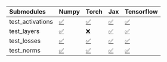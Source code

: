 | Submodules       | Numpy                                                                                                                           | Torch                                                                                                                           | Jax                                                                                                                             | Tensorflow                                                                                                                      |
|:-----------------|:--------------------------------------------------------------------------------------------------------------------------------|:--------------------------------------------------------------------------------------------------------------------------------|:--------------------------------------------------------------------------------------------------------------------------------|:--------------------------------------------------------------------------------------------------------------------------------|
| test_activations | <a href="https://github.com/unifyai/ivy/runs/7834496574?check_suite_focus=true" rel="noopener noreferrer" target="_blank">✅</a> | <a href="https://github.com/unifyai/ivy/runs/7834496943?check_suite_focus=true" rel="noopener noreferrer" target="_blank">✅</a> | <a href="https://github.com/unifyai/ivy/runs/7834497386?check_suite_focus=true" rel="noopener noreferrer" target="_blank">✅</a> | <a href="https://github.com/unifyai/ivy/runs/7834497768?check_suite_focus=true" rel="noopener noreferrer" target="_blank">✅</a> |
| test_layers      | <a href="https://github.com/unifyai/ivy/runs/7834496662?check_suite_focus=true" rel="noopener noreferrer" target="_blank">✅</a> | <a href="https://github.com/unifyai/ivy/runs/7834497067?check_suite_focus=true" rel="noopener noreferrer" target="_blank">❌</a> | <a href="https://github.com/unifyai/ivy/runs/7834497481?check_suite_focus=true" rel="noopener noreferrer" target="_blank">✅</a> | <a href="https://github.com/unifyai/ivy/runs/7834497851?check_suite_focus=true" rel="noopener noreferrer" target="_blank">✅</a> |
| test_losses      | <a href="https://github.com/unifyai/ivy/runs/7834496748?check_suite_focus=true" rel="noopener noreferrer" target="_blank">✅</a> | <a href="https://github.com/unifyai/ivy/runs/7834497205?check_suite_focus=true" rel="noopener noreferrer" target="_blank">✅</a> | <a href="https://github.com/unifyai/ivy/runs/7834497598?check_suite_focus=true" rel="noopener noreferrer" target="_blank">✅</a> | <a href="https://github.com/unifyai/ivy/runs/7834497951?check_suite_focus=true" rel="noopener noreferrer" target="_blank">✅</a> |
| test_norms       | <a href="https://github.com/unifyai/ivy/runs/7834496866?check_suite_focus=true" rel="noopener noreferrer" target="_blank">✅</a> | <a href="https://github.com/unifyai/ivy/runs/7834497295?check_suite_focus=true" rel="noopener noreferrer" target="_blank">✅</a> | <a href="https://github.com/unifyai/ivy/runs/7834497686?check_suite_focus=true" rel="noopener noreferrer" target="_blank">✅</a> | <a href="https://github.com/unifyai/ivy/runs/7834498042?check_suite_focus=true" rel="noopener noreferrer" target="_blank">✅</a> |